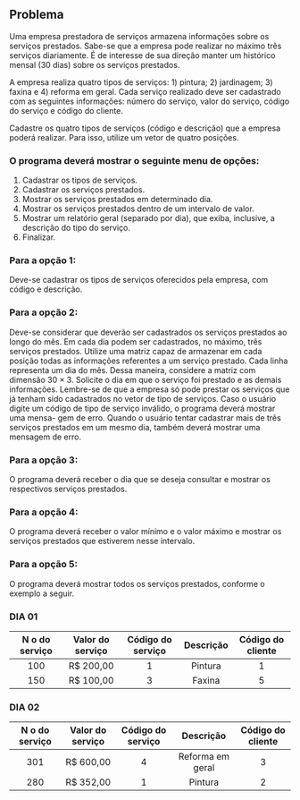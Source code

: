 ## Problema

Uma empresa prestadora de serviços armazena informações sobre os serviços prestados. Sabe-se que a empresa pode realizar no máximo três serviços diariamente. É de interesse de sua direção manter um histórico mensal (30 dias) sobre os serviços prestados. 

A empresa realiza quatro tipos de serviços: 1) pintura; 2) jardinagem; 3) faxina e 4) reforma em geral. Cada serviço realizado deve ser cadastrado com as seguintes informações: número do serviço, valor do serviço, código do serviço e código do cliente.

Cadastre os quatro tipos de serviços (código e descrição) que a empresa poderá realizar. Para isso, utilize um vetor de quatro posições.

### O programa deverá mostrar o seguinte menu de opções:

1. Cadastrar os tipos de serviços.
2. Cadastrar os serviços prestados.
3. Mostrar os serviços prestados em determinado dia.
4. Mostrar os serviços prestados dentro de um intervalo de valor.
5. Mostrar um relatório geral (separado por dia), que exiba, inclusive, a descrição do tipo do serviço.
6. Finalizar.

### Para a opção 1: 

Deve-se cadastrar os tipos de serviços oferecidos pela empresa, com código e descrição.

### Para a opção 2: 

Deve-se considerar que deverão ser cadastrados os serviços prestados ao longo do mês.
Em cada dia podem ser cadastrados, no máximo, três serviços prestados.
Utilize uma matriz capaz de armazenar em cada posição todas as informações referentes a um serviço prestado. Cada linha representa um dia do mês. Dessa maneira, considere a matriz com dimensão 30 × 3.
Solicite o dia em que o serviço foi prestado e as demais informações.
Lembre-se de que a empresa só pode prestar os serviços que já tenham sido cadastrados no vetor de
tipo de serviços.
Caso o usuário digite um código de tipo de serviço inválido, o programa deverá mostrar uma mensa-
gem de erro.
Quando o usuário tentar cadastrar mais de três serviços prestados em um mesmo dia, também deverá
mostrar uma mensagem de erro.

### Para a opção 3: 

O programa deverá receber o dia que se deseja consultar e mostrar os respectivos serviços prestados.

### Para a opção 4: 

O programa deverá receber o valor mínimo e o valor máximo e mostrar os serviços prestados que estiverem nesse intervalo.

### Para a opção 5: 

O programa deverá mostrar todos os serviços prestados, conforme o exemplo a seguir.

### DIA 01 

| N o do serviço | Valor do serviço | Código do serviço | Descrição | Código do cliente |
| :------------: | :--------------: | :---------------: | :-------: | :---------------: |
|      100       |    R$ 200,00     |         1         |  Pintura  |         1         |
|      150       |    R$ 100,00     |         3         |  Faxina   |         5         |

### DIA 02

| N o do serviço | Valor do serviço | Código do serviço |    Descrição     | Código do cliente |
| :------------: | :--------------: | :---------------: | :--------------: | :---------------: |
|      301       |    R$ 600,00     |         4         | Reforma em geral |         3         |
|      280       |    R$ 352,00     |         1         |     Pintura      |         2         |
